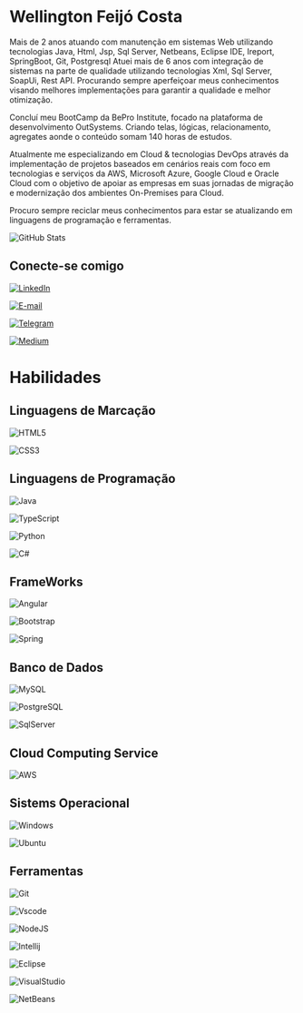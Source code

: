 
# Wellington Feijó Costa
Mais de 2 anos atuando com manutenção em sistemas Web utilizando tecnologias Java, Html, Jsp, Sql Server, Netbeans, Eclipse IDE, Ireport, SpringBoot, Git, Postgresql
Atuei mais de 6 anos com integração de sistemas na parte de qualidade utilizando tecnologias Xml, Sql Server, SoapUi, Rest API. Procurando sempre aperfeiçoar meus conhecimentos visando melhores implementações para garantir a qualidade e melhor otimização.

Concluí meu BootCamp da BePro Institute, focado na plataforma de desenvolvimento OutSystems. Criando telas, lógicas, relacionamento, agregates aonde o conteúdo somam 140 horas de estudos.

Atualmente me especializando em Cloud & tecnologias DevOps através da implementação de projetos baseados em cenários reais com foco em tecnologias e serviços da AWS, Microsoft Azure, Google Cloud e Oracle Cloud com o objetivo de apoiar as empresas em suas jornadas de migração e modernização dos ambientes On-Premises para Cloud.

Procuro sempre reciclar meus conhecimentos para estar se atualizando em linguagens de programação e ferramentas.

![GitHub Stats](https://github-readme-stats.vercel.app/api?username=wellingtonfcdev&theme=transparent&bg_color=000&border_color=30A3DC&show_icons=true&icon_color=30A3DC&title_color=E94D5F&text_color=FFF)


## Conecte-se comigo
[![LinkedIn](https://img.shields.io/badge/LinkedIn-0077B5?style=for-the-badge&logo=linkedin&logoColor=white)](https://www.linkedin.com/in/wellingtonfeijo/)

[![E-mail](https://img.shields.io/badge/-Email-000?style=for-the-badge&logo=microsoft-outlook&logoColor=007BFF)](mailto:wellingtonfc@hotmail.com)

[![Telegram](https://img.shields.io/badge/Telegram-000?style=for-the-badge&logo=telegram&logoColor=2CA5E0)](https://web.telegram.org/a/#1236025925)

[![Medium](https://img.shields.io/badge/-Medium-%23000000?style=for-the-badge&logo=medium&logoColor=white)](https://medium.com/@wellingtonfc)

# Habilidades
## Linguagens de Marcação
![HTML5](https://img.shields.io/badge/HTML5-E34F26?style=for-the-badge&logo=html5&logoColor=white)

![CSS3](https://img.shields.io/badge/CSS3-1572B6?style=for-the-badge&logo=css3&logoColor=white)

## Linguagens de Programação
![Java](https://img.shields.io/badge/java-%23ED8B00.svg?style=for-the-badge&logo=openjdk&logoColor=white)

![TypeScript](https://img.shields.io/badge/TypeScript-007ACC?style=for-the-badge&logo=typescript&logoColor=white)

![Python](https://img.shields.io/badge/python-3670A0?style=for-the-badge&logo=python&logoColor=ffdd54)

![C#](https://img.shields.io/badge/C%23-239120?style=for-the-badge&logo=c-sharp&logoColor=white)

## FrameWorks
![Angular](https://img.shields.io/badge/Angular-DD0031?style=for-the-badge&logo=angular&logoColor=white)

![Bootstrap](https://img.shields.io/badge/-boostrap-0D1117?style=for-the-badge&logo=bootstrap&labelColor=0D1117)

![Spring](https://img.shields.io/badge/spring-%236DB33F.svg?style=for-the-badge&logo=spring&logoColor=white)

## Banco de Dados
![MySQL](https://img.shields.io/badge/MySQL-00000F?style=for-the-badge&logo=mysql&logoColor=white)

![PostgreSQL](https://img.shields.io/badge/PostgreSQL-000?style=for-the-badge&logo=postgresql)

![SqlServer](https://img.shields.io/badge/SqlServer-%23DD0031.svg?style=for-the-badge&logo=SqlServer&logoColor=white)

## Cloud Computing Service
![AWS](https://img.shields.io/badge/AWS-000.svg?style=for-the-badge&logo=amazon-aws&logoColor=white)

## Sistems Operacional
![Windows](https://img.shields.io/badge/Windows-000?style=for-the-badge&logo=windows&logoColor=2CA5E0)

![Ubuntu](https://img.shields.io/badge/Ubuntu-35495E?style=for-the-badge&logo=ubuntu&logoColor=2CA5E0)

## Ferramentas
![Git](https://img.shields.io/badge/GIT-E44C30?style=for-the-badge&logo=git&logoColor=white)

![Vscode](https://img.shields.io/badge/Vscode-007ACC?style=for-the-badge&logo=visual-studio-code&logoColor=white)

![NodeJS](https://img.shields.io/badge/node.js-6DA55F?style=for-the-badge&logo=node.js&logoColor=white)

![Intellij](https://img.shields.io/badge/Intellij-000?style=for-the-badge&logo=Intellij&logoColor=white)

![Eclipse](https://img.shields.io/badge/Eclipse-294172?style=for-the-badge&logo=Eclipse&logoColor=white)

![VisualStudio](https://img.shields.io/badge/VisualStudio-268BEE?style=for-the-badge&logo=VisualStudio&logoColor=white)

![NetBeans](https://img.shields.io/badge/NetBeans-000000?style=for-the-badge&logo=NetBeans&logoColor=white)